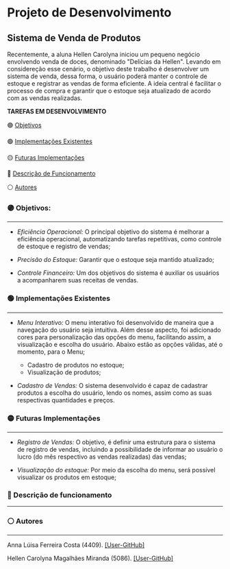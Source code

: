 # Projeto de Desenvolvimento

## Sistema de Venda de Produtos 

Recentemente, a aluna Hellen Carolyna iniciou um pequeno negócio envolvendo venda de doces, denominado "Delícias da Hellen". Levando em considereção esse cenário, o objetivo deste trabalho é desenvolver um sistema de venda, dessa forma, o usuário poderá manter o controle de estoque e registrar as vendas de forma eficiente. A ideia central é facilitar o processo de compra e garantir que o estoque seja atualizado de acordo com as vendas realizadas.

**TAREFAS EM DESENVOLVIMENTO**

🟣 [Objetivos](#Objetivos-1)

<div id="Objetivos-1">
<!-- Seu conteúdo para a Objetivos -->
</div>

🟢 [Implementações Existentes](#implemen-4)
<div id="implemen-4">
<!-- Seu conteúdo para Autores -->
</div>

🟡  [Futuras Implementações](#implementar-3)

<div id="implementar-3">
<!-- Seu conteúdo para Autores -->
</div>

🔵 [Descrição de Funcionamento](#descrição-2)

<div id="descrição-2">
<!-- Seu conteúdo para Descrição de Funcionamento -->
</div>

⚪ [Autores](#autores-3)

<div id="autores-3">
<!-- Seu conteúdo para Autores -->
</div>

### 🟣 Objetivos:
___

* *Eficiência Operacional:* O principal objetivo do sistema é melhorar a eficiência operacional, automatizando tarefas repetitivas, como controle de estoque e registro de vendas;

* *Precisão do Estoque:* Garantir que o estoque seja mantido atualizado;

* *Controle Financeiro:* Um dos objetivos do sistema é auxiliar os usuários a acompanharem suas receitas de vendas.


### 🟢 Implementações Existentes
___

* *Menu Interativo:* O menu interativo foi desenvolvido de maneira que a navegação do usuário seja intuitiva. Além desse aspecto, foi adicionado cores para personalização das opções do menu, facilitando assim, a visualização e escolha do usuário. Abaixo estão as opções válidas, até o momento, para o Menu;
  * Cadastro de produtos no estoque;
  * Visualização de produtos;
  
* *Cadastro de Vendas:* O sistema desenvolvido é capaz de cadastrar produtos a escolha do usuário, lendo os nomes, assim como as suas respectivas quantidades e preços.

### 🟡 Futuras Implementações 
___
* *Registro de Vendas:* O objetivo, é definir uma estrutura para o sistema de registro de vendas, incluindo a possibilidade de informar ao usuário o lucro (do mês respectivo as vendas realizadas) das vendas;

* *Visualização do estoque:* Por meio da escolha do menu, será possível visualizar os produtos em estoque;

### 🔵 Descrição de funcionamento
___
### ⚪ Autores
___
Anna Lúisa Ferreira Costa (4409). [[User-GitHub]](https://github.com/annafcosta)

Hellen Carolyna Magalhães Miranda (5086). [[User-GitHub]](https://github.com/HellenCarolyna)


